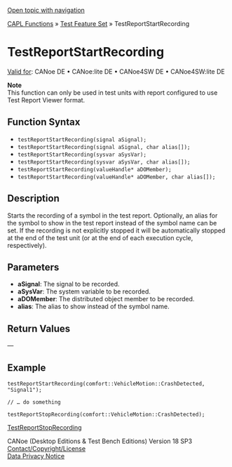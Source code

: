 [Open topic with navigation](../../../../../CANoeDEFamily.htm#Topics/CAPLFunctions/Test/Functions/CAPLfunctionTestReportStartRecording.md)

[CAPL Functions](../../CAPLfunctions.md) » [Test Feature Set](../CAPLfunctionsTFSOverview.md) » TestReportStartRecording

# TestReportStartRecording

[Valid for](../../../Shared/FeatureAvailability.md): CANoe DE • CANoe:lite DE • CANoe4SW DE • CANoe4SW:lite DE

**Note**  
This function can only be used in test units with report configured to use Test Report Viewer format.

## Function Syntax

- `testReportStartRecording(signal aSignal);`
- `testReportStartRecording(signal aSignal, char alias[]);`
- `testReportStartRecording(sysvar aSysVar);`
- `testReportStartRecording(sysvar aSysVar, char alias[]);`
- `testReportStartRecording(valueHandle* aDOMember);`
- `testReportStartRecording(valueHandle* aDOMember, char alias[]);`

## Description

Starts the recording of a symbol in the test report. Optionally, an alias for the symbol to show in the test report instead of the symbol name can be set. If the recording is not explicitly stopped it will be automatically stopped at the end of the test unit (or at the end of each execution cycle, respectively).

## Parameters

- **aSignal**: The signal to be recorded.
- **aSysVar**: The system variable to be recorded.
- **aDOMember**: The distributed object member to be recorded.
- **alias**: The alias to show instead of the symbol name.

## Return Values

—

## Example

```plaintext
testReportStartRecording(comfort::VehicleMotion::CrashDetected, "Signal1");

// … do something

testReportStopRecording(comfort::VehicleMotion::CrashDetected);
```

[TestReportStopRecording](CAPLfunctionTestReportStopRecording.md)

CANoe (Desktop Editions & Test Bench Editions) Version 18 SP3  
[Contact/Copyright/License](../../../Shared/ContactCopyrightLicense.md)  
[Data Privacy Notice](https://www.vector.com/int/en/company/get-info/privacy-policy/)
